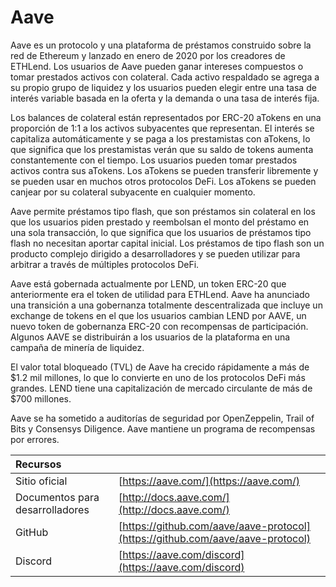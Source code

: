 # Aave

Aave es un protocolo y una plataforma de préstamos construido sobre la red de Ethereum y lanzado en enero de 2020 por los creadores de ETHLend. Los usuarios de Aave pueden ganar intereses compuestos o tomar prestados activos con colateral. Cada activo respaldado se agrega a su propio grupo de liquidez y los usuarios pueden elegir entre una tasa de interés variable basada en la oferta y la demanda o una tasa de interés fija.

Los balances de colateral están representados por ERC-20 aTokens en una proporción de 1:1 a los activos subyacentes que representan. El interés se capitaliza automáticamente y se paga a los prestamistas con aTokens, lo que significa que los prestamistas verán que su saldo de tokens aumenta constantemente con el tiempo. Los usuarios pueden tomar prestados activos contra sus aTokens. Los aTokens se pueden transferir libremente y se pueden usar en muchos otros protocolos DeFi. Los aTokens se pueden canjear por su colateral subyacente en cualquier momento.

Aave permite préstamos tipo flash, que son préstamos sin colateral en los que los usuarios piden prestado y reembolsan el monto del préstamo en una sola transacción, lo que significa que los usuarios de préstamos tipo flash no necesitan aportar capital inicial. Los préstamos de tipo flash son un producto complejo dirigido a desarrolladores y se pueden utilizar para arbitrar a través de múltiples protocolos DeFi.

Aave está gobernada actualmente por LEND, un token ERC-20 que anteriormente era el token de utilidad para ETHLend. Aave ha anunciado una transición a una gobernanza totalmente descentralizada que incluye un exchange de tokens en el que los usuarios cambian LEND por AAVE, un nuevo token de gobernanza ERC-20 con recompensas de participación. Algunos AAVE se distribuirán a los usuarios de la plataforma en una campaña de minería de liquidez.

El valor total bloqueado \(TVL\) de Aave ha crecido rápidamente a más de $1.2 mil millones, lo que lo convierte en uno de los protocolos DeFi más grandes. LEND tiene una capitalización de mercado circulante de más de $700 millones.

Aave se ha sometido a auditorías de seguridad por OpenZeppelin, Trail of Bits y Consensys Diligence. Aave mantiene un programa de recompensas por errores.

| Recursos                        |                                                                                |
|:------------------------------- |:------------------------------------------------------------------------------ |
| Sitio oficial                   | [https://aave.com/](https://aave.com/)                                         |
| Documentos para desarrolladores | [http://docs.aave.com/](http://docs.aave.com/)                                 |
| GitHub                          | [https://github.com/aave/aave-protocol](https://github.com/aave/aave-protocol) |
| Discord                         | [https://aave.com/discord](https://aave.com/discord)                           |

